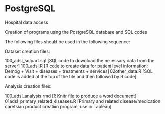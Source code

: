 # PostgreSQL
Hospital data access

Creation of programs using the PostgreSQL database and SQL codes

The following files should be used in the following sequence:

Dataset creation files:

100_adsl_sqlpart.sql [SQL code to download the necessary data from the server]
100_adsl.R           [R code to create data for patient level information: Demog + Visit + diseases + treatments + services]
02other_data.R       [SQL code is added at the top of the file and then followed by R code]


Analysis creation files:

100_adsl_analysis.rmd                  [R Knitr file to produce a word document]
01adsl_primary_related_diseases.R      [Primary and related disease/medication caretsian product creation program, use in Tableau]
